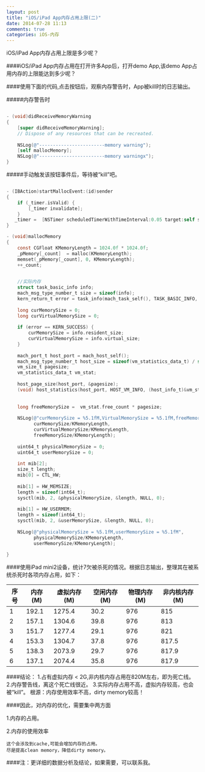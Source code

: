 ```yaml
---
layout: post
title: "iOS/iPad App内存占用上限(二)"
date: 2014-07-28 11:13
comments: true
categories: iOS-内存
---
```


iOS/iPad App内存占用上限是多少呢？

<!--more-->

####iOS/iPad App内存占用在打开许多App后，打开demo App,该demo App占用内存的上限能达到多少呢？

####使用下面的代码,点击按钮后，观察内存警告时，App被kill时的日志输出。


#####内存警告时

``` objective-c

- (void)didReceiveMemoryWarning
{
    [super didReceiveMemoryWarning];
    // Dispose of any resources that can be recreated.
    
    NSLog(@"------------------------memory warning");
    [self mallocMemory];
    NSLog(@"------------------------memory warningx");
}

```

#####手动触发该按钮事件后，等待被“kill”吧。

``` objective-c

- (IBAction)startMallocEvent:(id)sender
{
    if (_timer.isValid) {
        [_timer invalidate];
    }
   _timer =  [NSTimer scheduledTimerWithTimeInterval:0.05 target:self selector:@selector(mallocMemory) userInfo:nil repeats:YES];
}

- (void)mallocMemory
{
    const CGFloat KMemoryLength = 1024.0f * 1024.0f;
    _pMemory[_count]  = malloc(KMemoryLength);
    memset(_pMemory[_count], 0, KMemoryLength);
    ++_count;
    

    //实际内存
    struct task_basic_info info;
    mach_msg_type_number_t size = sizeof(info);
    kern_return_t error = task_info(mach_task_self(), TASK_BASIC_INFO, (task_info_t)&info, &size);
    
    long curMemorySize = 0;
    long curVirtualMemorySize = 0;
    
    if (error == KERN_SUCCESS) {
        curMemorySize = info.resident_size;
        curVirtualMemorySize = info.virtual_size;
    }
    
    mach_port_t host_port = mach_host_self();
    mach_msg_type_number_t host_size = sizeof(vm_statistics_data_t) / sizeof(integer_t);
    vm_size_t pagesize;
    vm_statistics_data_t vm_stat;
    
    host_page_size(host_port, &pagesize);
    (void) host_statistics(host_port, HOST_VM_INFO, (host_info_t)&vm_stat, &host_size);
    
    
    long freeMemorySize =  vm_stat.free_count * pagesize;
    
    NSLog(@"curMemorySize = %5.1fM,VirtualMemorySize = %5.1fM,freeMemorySize = %5.1fM",
          curMemorySize/KMemoryLength,
          curVirtualMemorySize/KMemoryLength,
          freeMemorySize/KMemoryLength);
    
    uint64_t physicalMemorySize = 0;
    uint64_t userMemorySize = 0;
    
    int mib[2];
    size_t length;
    mib[0] = CTL_HW;
    
    mib[1] = HW_MEMSIZE;
    length = sizeof(int64_t);
    sysctl(mib, 2, &physicalMemorySize, &length, NULL, 0);
    
    mib[1] = HW_USERMEM;
    length = sizeof(int64_t);
    sysctl(mib, 2, &userMemorySize, &length, NULL, 0);
    
    NSLog(@"physicalMemorySize = %5.1fM,userMemorySize = %5.1fM",
          physicalMemorySize/KMemoryLength,
          userMemorySize/KMemoryLength);
    
}


```

####使用iPad mini2设备，统计7欠被杀死的情况。根据日志输出，整理其在被系统杀死时各项内存占用，如下：

| 序号  |  内存(M)  |  虚拟内存(M)  |  空闲内存(M)  |  物理内存(M)  |  非内核内存(M)   |
|------|-----------|--------------|-------------|--------------|------------|
|1     |192.1      |  1275.4      |30.2         |976           |815         
|2     |157.1      |  1304.6      |39.8         |976           |813         
|3     |151.7      |  1277.4      |29.1         |976           |821         
|4     |153.3      |  1304.7      |37.8         |976           |817.5       
|5     |138.3      |  2073.9      |29.7         |976           |817.9       
|6     |137.1      |  2074.4      |35.8         |976           |817.9       

####结论：
    1.占有虚拟内存 < 2G,非内核内存占用在820M左右，即为死亡线。
    2.内存警告线，离这个死亡线很近。
    3.实际内存占用不高，虚拟内存较高，也会被“kill”。
    根源：内存使用效率不高，dirty memory较高！

####因此，对内存的优化，需要集中两方面

1.内存的占用。

2.内存的使用效率

    这个会涉及到cache,可能会增加内存的占用。
    尽是提高clean memory，降低dirty memory。

####注：更详细的数据分析及结论，如果需要，可以联系我。
